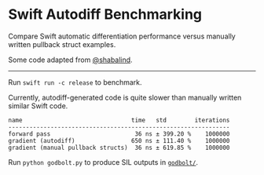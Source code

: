 # Swift Autodiff Benchmarking

Compare Swift automatic differentiation performance versus manually written pullback struct examples.

Some code adapted from [@shabalind](https://github.com/shabalind).

---

Run `swift run -c release` to benchmark.

Currently, autodiff-generated code is quite slower than manually written similar Swift code.

```
name                               time   std        iterations
---------------------------------------------------------------
forward pass                        36 ns ± 399.20 %    1000000
gradient (autodiff)                650 ns ± 111.40 %    1000000
gradient (manual pullback structs)  36 ns ± 619.85 %    1000000
```

Run `python godbolt.py` to produce SIL outputs in [`godbolt/`](godbolt).
